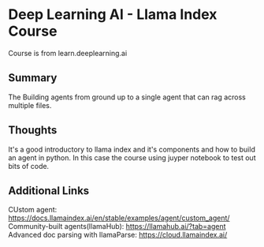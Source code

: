 # Deep Learning AI - Llama Index Course
Course is from learn.deeplearning.ai

## Summary
The Building agents from ground up to a single agent that can rag across multiple files. 

## Thoughts
It's a good introductory to llama index and it's components and how to build an agent in python. In this case the course using juyper notebook to test out bits of code. 
## Additional Links
CUstom agent: https://docs.llamaindex.ai/en/stable/examples/agent/custom_agent/
Community-built agents(llamaHub): https://llamahub.ai/?tab=agent
Advanced doc parsing with llamaParse: https://cloud.llamaindex.ai/
